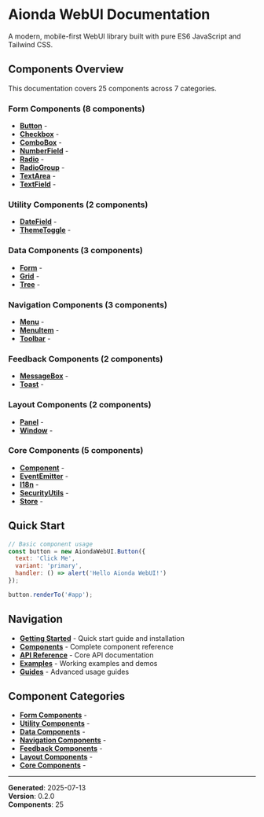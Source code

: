 # Aionda WebUI Documentation

A modern, mobile-first WebUI library built with pure ES6 JavaScript and Tailwind CSS.

## Components Overview

This documentation covers 25 components across 7 categories.

### Form Components (8 components)

- **[Button](components/button.md)** - 
- **[Checkbox](components/checkbox.md)** - 
- **[ComboBox](components/combobox.md)** - 
- **[NumberField](components/numberfield.md)** - 
- **[Radio](components/radio.md)** - 
- **[RadioGroup](components/radiogroup.md)** - 
- **[TextArea](components/textarea.md)** - 
- **[TextField](components/textfield.md)** - 

### Utility Components (2 components)

- **[DateField](components/datefield.md)** - 
- **[ThemeToggle](components/themetoggle.md)** - 

### Data Components (3 components)

- **[Form](components/form.md)** - 
- **[Grid](components/grid.md)** - 
- **[Tree](components/tree.md)** - 

### Navigation Components (3 components)

- **[Menu](components/menu.md)** - 
- **[MenuItem](components/menuitem.md)** - 
- **[Toolbar](components/toolbar.md)** - 

### Feedback Components (2 components)

- **[MessageBox](components/messagebox.md)** - 
- **[Toast](components/toast.md)** - 

### Layout Components (2 components)

- **[Panel](components/panel.md)** - 
- **[Window](components/window.md)** - 

### Core Components (5 components)

- **[Component](components/component.md)** - 
- **[EventEmitter](components/eventemitter.md)** - 
- **[I18n](components/i18n.md)** - 
- **[SecurityUtils](components/securityutils.md)** - 
- **[Store](components/store.md)** - 


## Quick Start

```javascript
// Basic component usage
const button = new AiondaWebUI.Button({
  text: 'Click Me',
  variant: 'primary',
  handler: () => alert('Hello Aionda WebUI!')
});

button.renderTo('#app');
```

## Navigation

- **[Getting Started](getting-started.md)** - Quick start guide and installation
- **[Components](components/index.md)** - Complete component reference
- **[API Reference](api/index.md)** - Core API documentation
- **[Examples](examples/index.md)** - Working examples and demos
- **[Guides](guides/index.md)** - Advanced usage guides

## Component Categories

- **[Form Components](components/index.md#)** - 
- **[Utility Components](components/index.md#)** - 
- **[Data Components](components/index.md#)** - 
- **[Navigation Components](components/index.md#)** - 
- **[Feedback Components](components/index.md#)** - 
- **[Layout Components](components/index.md#)** - 
- **[Core Components](components/index.md#)** - 

---

**Generated**: 2025-07-13  
**Version**: 0.2.0  
**Components**: 25